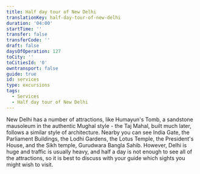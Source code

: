 ```yaml
---
title: Half day tour of New Delhi
translationKey: half-day-tour-of-new-delhi
duration: '04:00'
startTime: ''
transfer: false
transferCode: ''
draft: false
daysOfOperation: 127
toCity: ''
toCitiesId: '0'
owntransport: false
guide: true
id: services
type: excursions
tags:
  - Services
  - Half day tour of New Delhi
---
```

New Delhi has a number of attractions, like Humayun's Tomb, a sandstone mausoleum in the authentic Mughal style - the Taj Mahal, built much later, follows a similar style of architecture. Nearby you can see India Gate, the Parliament Buildings, the Lodhi Gardens, the Lotus Temple, the President's House, and the Sikh temple, Gurudwara Bangla Sahib. However, Delhi is huge and traffic is usually heavy, and half a day is not enough to see all of the attractions, so it is best to discuss with your guide which sights you might wish to visit.